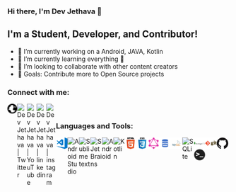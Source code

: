 ### Hi there, I'm Dev Jethava 👋

## I'm a Student, Developer, and Contributor!

- 🔭 I’m currently working on a Android, JAVA, Kotlin
- 🌱 I’m currently learning everything 🤣
- 👯 I’m looking to collaborate with other content creators
- 🥅 Goals: Contribute more to Open Source projects

### Connect with me:

[<img align="left" alt="Dev Jethava | website" width="22px" src="https://raw.githubusercontent.com/iconic/open-iconic/master/svg/globe.svg" />][linkedin]
[<img align="left" alt="Dev Jethava | Twitter" width="22px" src="https://cdn.jsdelivr.net/npm/simple-icons@v3/icons/twitter.svg" />][linkedin]
[<img align="left" alt="Dev Jethava | YouTube" width="22px" src="https://cdn.jsdelivr.net/npm/simple-icons@v3/icons/youtube.svg" />][linkedin]
[<img align="left" alt="Dev Jethava | linkedin" width="22px" src="https://cdn.jsdelivr.net/npm/simple-icons@v3/icons/linkedin.svg" />][linkedin]
[<img align="left" alt="Dev Jethava | instagram" width="22px" src="https://cdn.jsdelivr.net/npm/simple-icons@v3/icons/instagram.svg" />][instagram]

<br />

### Languages and Tools:

[<img align="left" alt="Visual Studio Code" width="26px" src="https://raw.githubusercontent.com/github/explore/80688e429a7d4ef2fca1e82350fe8e3517d3494d/topics/visual-studio-code/visual-studio-code.png" />][github]
[<img align="left" alt="Android Studio" width="26px" src="https://upload.wikimedia.org/wikipedia/commons/3/34/Android_Studio_icon.svg" />][github]
[<img align="left" alt="Sublime text" width="26px" src="https://cdn.worldvectorlogo.com/logos/sublime-text.svg" />][github]
[<img align="left" alt="SJet Brains" width="26px" src="https://png2.cleanpng.com/sh/fcdaf509473ecdebf66c6537bbbaf19e/L0KzQYm3V8A1N5dBjZH0aYP2gLBuTfpmfJN3edt3cz3sfsXsjPxqcl5ufNdqLXzyd7E0gB9ueKZ5feQ2c3BphMjokvUubZ1mRed3Y3Bxdrb5hf5kbV46eqVsY3PpQ4m4g8A2PV84SaYCMEC1R4K8U8A4OWI3UKUAM0G4PsH1h5==/kisspng-jetbrains-intellij-idea-logo-computer-software-ela-unconference-5b3cccf381c055.3147002715307112835315.png" />][github]
[<img align="left" alt="Android" width="26px" src="https://newszook.com/wp-content/uploads/2019/12/Free-Applications-For-Android-Devices.png" />][linkedin]
[<img align="left" alt="Kotlin" width="26px" src="https://upload.wikimedia.org/wikipedia/commons/7/74/Kotlin-logo.svg" />][linkedin]
[<img align="left" alt="HTML5" width="26px" src="https://raw.githubusercontent.com/github/explore/80688e429a7d4ef2fca1e82350fe8e3517d3494d/topics/html/html.png" />][github]
[<img align="left" alt="CSS3" width="26px" src="https://raw.githubusercontent.com/github/explore/80688e429a7d4ef2fca1e82350fe8e3517d3494d/topics/css/css.png" />][github]
[<img align="left" alt="GraphQL" width="26px" src="https://raw.githubusercontent.com/github/explore/80688e429a7d4ef2fca1e82350fe8e3517d3494d/topics/graphql/graphql.png" />][github]
[<img align="left" alt="SQL" width="26px" src="https://raw.githubusercontent.com/github/explore/80688e429a7d4ef2fca1e82350fe8e3517d3494d/topics/sql/sql.png" />][github]
[<img align="left" alt="MySQL" width="26px" src="https://raw.githubusercontent.com/github/explore/80688e429a7d4ef2fca1e82350fe8e3517d3494d/topics/mysql/mysql.png" />][github]
[<img align="left" alt="SQLite" width="26px" src="https://www.sqlite.org/images/sqlite370_banner.gif" />][github]
[<img align="left" alt="MongoDB" width="26px" src="https://raw.githubusercontent.com/github/explore/80688e429a7d4ef2fca1e82350fe8e3517d3494d/topics/mongodb/mongodb.png" />][github]
[<img align="left" alt="Git" width="26px" src="https://raw.githubusercontent.com/github/explore/80688e429a7d4ef2fca1e82350fe8e3517d3494d/topics/git/git.png" />][github]
[<img align="left" alt="GitHub" width="26px" src="https://raw.githubusercontent.com/github/explore/78df643247d429f6cc873026c0622819ad797942/topics/github/github.png" />][github]
[<img align="left" alt="Terminal" width="26px" src="https://raw.githubusercontent.com/github/explore/80688e429a7d4ef2fca1e82350fe8e3517d3494d/topics/terminal/terminal.png" />][github]
<br />
<br />


[instagram]: https://instagram.com/dev_the__d
[linkedin]: https://www.linkedin.com/in/dev-jethava/
[github]: https://github.com/DevJethava